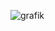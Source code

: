 ![grafik](https://github.com/NablaDeltaPsi/datetakenfilename/assets/98178269/b2f73ad1-b337-4064-9a90-842d9a4c5e84)
